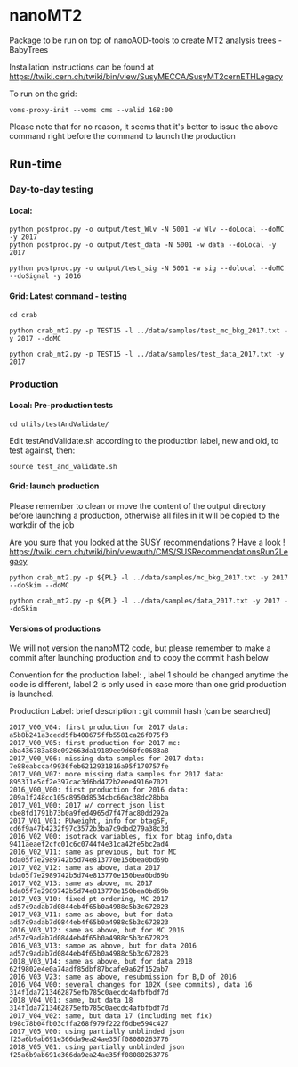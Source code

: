# nanoMT2
Package to be run on top of nanoAOD-tools to create MT2 analysis trees - BabyTrees

Installation instructions can be found at
https://twiki.cern.ch/twiki/bin/view/SusyMECCA/SusyMT2cernETHLegacy

To run on the grid:
```
voms-proxy-init --voms cms --valid 168:00
```
Please note that for no reason, it seems that it's better to issue the above command right before 
the command to launch the production

## Run-time

### Day-to-day testing

#### Local: 
```
python postproc.py -o output/test_Wlv -N 5001 -w Wlv --doLocal --doMC -y 2017
python postproc.py -o output/test_data -N 5001 -w data --doLocal -y 2017

python postproc.py -o output/test_sig -N 5001 -w sig --dolocal --doMC --doSignal -y 2016 

```
#### Grid: Latest command - testing
```
cd crab

python crab_mt2.py -p TEST15 -l ../data/samples/test_mc_bkg_2017.txt -y 2017 --doMC

python crab_mt2.py -p TEST15 -l ../data/samples/test_data_2017.txt -y 2017
```

### Production

#### Local: Pre-production tests

```
cd utils/testAndValidate/
```
Edit testAndValidate.sh according to the production label, new and old, to test against, then:
```
source test_and_validate.sh
```

#### Grid: launch production
Please remember to clean or move the content of the output directory before launching a production, otherwise all files in it will be copied to the workdir of the job

Are you sure that you looked at the SUSY recommendations ? Have a look !
https://twiki.cern.ch/twiki/bin/viewauth/CMS/SUSRecommendationsRun2Legacy 

```
python crab_mt2.py -p ${PL} -l ../data/samples/mc_bkg_2017.txt -y 2017 --doSkim --doMC 

python crab_mt2.py -p ${PL} -l ../data/samples/data_2017.txt -y 2017 --doSkim
```

#### Versions of productions
We will not version the nanoMT2 code, but please remember to make a commit after launching production and to copy the commit hash below

Convention for the production label: <year>_<label1>_<label2>, label 1 should be changed anytime the code is different, label 2 is only used in case more than one grid production is launched.

Production Label: brief description : git commit hash (can be searched)
```
2017_V00_V04: first production for 2017 data:		 	a5b8b241a3cedd5fb408675ffb5581ca26f075f3
2017_V00_V05: first production for 2017 mc: 		 	aba436783a88e092663da19189ee9d60fc0683a8
2017_V00_V06: missing data samples for 2017 data:        	7e88eabcca49936feb6212931816a95f170757fe
2017_V00_V07: more missing data samples for 2017 data:   	895311e5cf2e397cac3d6bd472b2eee4916e7021
2016_V00_V00: first production for 2016 data:            	209a1f248cc105c8950d8534cbc66ac38dc28bba
2017_V01_V00: 2017 w/ correct json list                  	cbe8fd1791b73b0a9fed4965d7f47fac80dd292a
2017_V01_V01: PUweight, info for btagSF,		 	cd6f9a47b4232f97c3572b3ba7c9dbd279a38c3d
2016_V02_V00: isotrack variables, fix for btag info,data 	9411aeaef2cfc01c6c0744f4e31ca42fe5bc2ad4
2016_V02_V11: same as previous, but for MC               	bda05f7e2989742b5d74e813770e150bea0bd69b
2017_V02_V12: same as above, data 2017			 	bda05f7e2989742b5d74e813770e150bea0bd69b
2017_V02_V13: same as above, mc 2017				bda05f7e2989742b5d74e813770e150bea0bd69b
2017_V03_V10: fixed pt ordering, MC 2017 			ad57c9adab7d0844eb4f65b0a4988c5b3c672823
2017_V03_V11: same as above, but for data			ad57c9adab7d0844eb4f65b0a4988c5b3c672823
2016_V03_V12: same as above, but for MC 2016			ad57c9adab7d0844eb4f65b0a4988c5b3c672823
2016_V03_V13: samoe as above, but for data 2016			ad57c9adab7d0844eb4f65b0a4988c5b3c672823
2018_V03_V14: same as above, but for data 2018                  62f9802e4e0a74adf85dbf87bcafe9a62f152ab7
2016_V03_V23: same as above, resubmission for B,D of 2016
2016_V04_V00: several changes for 102X (see commits), data 16   314f1da7213462875efb785c0aecdc4afbfbdf7d
2018_V04_V01: same, but data 18					314f1da7213462875efb785c0aecdc4afbfbdf7d
2017_V04_V02: same, but data 17 (including met fix)             b98c78b04fb03cffa268f979f222f6dbe594c427
2017_V05_V00: using partially unblinded json			f25a6b9ab691e366da9ea24ae35ff08080263776
2018_V05_V01: using partially unblinded json			f25a6b9ab691e366da9ea24ae35ff08080263776
```


